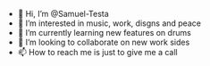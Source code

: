 - 👋 Hi, I’m @Samuel-Testa
- 👀 I’m interested in music, work, disgns and peace
- 🌱 I’m currently learning new features on drums
- 💞️ I’m looking to collaborate on new work sides
- 📫 How to reach me is just to give me a call 

<!---
Samuel-Testa/Samuel-Testa is a ✨ special ✨ repository because its `README.md` (this file) appears on your GitHub profile.
You can click the Preview link to take a look at your changes.
--->

